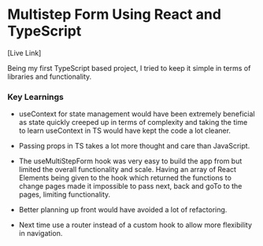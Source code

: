 # Multistep Form Using React and TypeScript

[Live Link]

Being my first TypeScript based project, I tried to keep it simple in terms of libraries and functionality.

### Key Learnings

- useContext for state management would have been extremely beneficial as state quickly creeped up in terms of complexity and taking the time to learn useContext in TS would have kept the code a lot cleaner.

- Passing props in TS takes a lot more thought and care than JavaScript.

- The useMultiStepForm hook was very easy to build the app from but limited the overall functionality and scale. Having an array of React Elements being given to the hook which returned the functions to change pages made it impossible to pass next, back and goTo to the pages, limiting functionality.

- Better planning up front would have avoided a lot of refactoring.

- Next time use a router instead of a custom hook to allow more flexibility in navigation.
